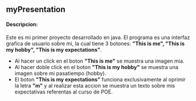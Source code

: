 ## myPresentation
#### Descripcion:
Este es mi primer proyecto desarrollado en java.
El programa es una interfaz grafica de usuario sobre mi, la cual tiene 3 botones: **"This is me", "This is my hobby", "This is my expectations"**.

- Al hacer un click en el boton **"This is me"** se muestra una imagen mia.
- Al hacer doble click en el boton **"This is my hobby"** se muestra una imagen sobre mi pasatiempo (hobby).
- El boton **"This is my expectations"** funciona exclusivamente  al oprimir la letra **"m"** y al realizar esta accion se muestra un texto sobre mis expectativas referentas al curso de POE.
